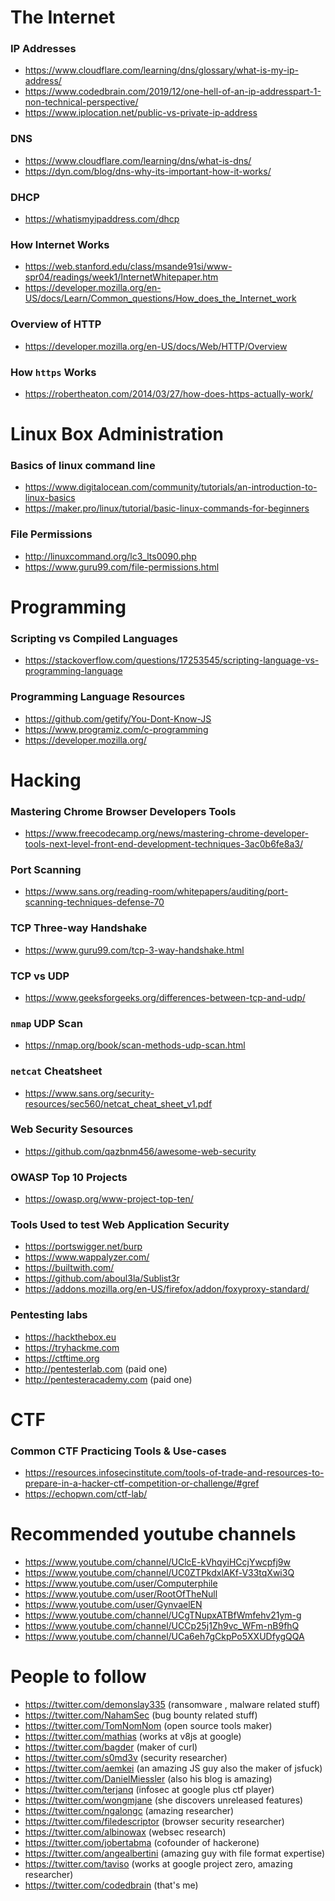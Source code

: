 # The Internet
### IP Addresses
* https://www.cloudflare.com/learning/dns/glossary/what-is-my-ip-address/
* https://www.codedbrain.com/2019/12/one-hell-of-an-ip-addresspart-1-non-technical-perspective/
* https://www.iplocation.net/public-vs-private-ip-address

### DNS
* https://www.cloudflare.com/learning/dns/what-is-dns/
* https://dyn.com/blog/dns-why-its-important-how-it-works/

### DHCP
* https://whatismyipaddress.com/dhcp

### How Internet Works
* https://web.stanford.edu/class/msande91si/www-spr04/readings/week1/InternetWhitepaper.htm
* https://developer.mozilla.org/en-US/docs/Learn/Common_questions/How_does_the_Internet_work

### Overview of HTTP
* https://developer.mozilla.org/en-US/docs/Web/HTTP/Overview

### How `https` Works
* https://robertheaton.com/2014/03/27/how-does-https-actually-work/

# Linux Box Administration
### Basics of linux command line
* https://www.digitalocean.com/community/tutorials/an-introduction-to-linux-basics
* https://maker.pro/linux/tutorial/basic-linux-commands-for-beginners

### File Permissions
* http://linuxcommand.org/lc3_lts0090.php
* https://www.guru99.com/file-permissions.html

# Programming
### Scripting vs Compiled Languages
* https://stackoverflow.com/questions/17253545/scripting-language-vs-programming-language

### Programming Language Resources
* https://github.com/getify/You-Dont-Know-JS 
* https://www.programiz.com/c-programming
* https://developer.mozilla.org/

# Hacking
### Mastering Chrome Browser Developers Tools
* https://www.freecodecamp.org/news/mastering-chrome-developer-tools-next-level-front-end-development-techniques-3ac0b6fe8a3/

### Port Scanning
* https://www.sans.org/reading-room/whitepapers/auditing/port-scanning-techniques-defense-70

### TCP Three-way Handshake
* https://www.guru99.com/tcp-3-way-handshake.html

### TCP vs UDP
* https://www.geeksforgeeks.org/differences-between-tcp-and-udp/

### `nmap` UDP Scan
* https://nmap.org/book/scan-methods-udp-scan.html

### `netcat` Cheatsheet
* https://www.sans.org/security-resources/sec560/netcat_cheat_sheet_v1.pdf

### Web Security Sesources
* https://github.com/qazbnm456/awesome-web-security

### OWASP Top 10 Projects
* https://owasp.org/www-project-top-ten/

### Tools Used to test Web Application Security
* https://portswigger.net/burp
* https://www.wappalyzer.com/
* https://builtwith.com/
* https://github.com/aboul3la/Sublist3r
* https://addons.mozilla.org/en-US/firefox/addon/foxyproxy-standard/

### Pentesting labs
* https://hackthebox.eu
* https://tryhackme.com
* https://ctftime.org
* http://pentesterlab.com (paid one)
* http://pentesteracademy.com (paid one)

# CTF
### Common CTF Practicing Tools & Use-cases
* https://resources.infosecinstitute.com/tools-of-trade-and-resources-to-prepare-in-a-hacker-ctf-competition-or-challenge/#gref
* https://echopwn.com/ctf-lab/

# Recommended youtube channels
* https://www.youtube.com/channel/UClcE-kVhqyiHCcjYwcpfj9w
* https://www.youtube.com/channel/UC0ZTPkdxlAKf-V33tqXwi3Q
* https://www.youtube.com/user/Computerphile
* https://www.youtube.com/user/RootOfTheNull
* https://www.youtube.com/user/GynvaelEN
* https://www.youtube.com/channel/UCgTNupxATBfWmfehv21ym-g
* https://www.youtube.com/channel/UCCp25j1Zh9vc_WFm-nB9fhQ
* https://www.youtube.com/channel/UCa6eh7gCkpPo5XXUDfygQQA

# People to follow
* https://twitter.com/demonslay335 (ransomware , malware related stuff)
* https://twitter.com/NahamSec (bug bounty related stuff)
* https://twitter.com/TomNomNom (open source tools maker)
* https://twitter.com/mathias (works at v8js at google)
* https://twitter.com/bagder (maker of curl)
* https://twitter.com/s0md3v (security researcher)
* https://twitter.com/aemkei (an amazing JS guy also the maker of jsfuck)
* https://twitter.com/DanielMiessler (also his blog is amazing)
* https://twitter.com/terjanq (infosec at google plus ctf player)
* https://twitter.com/wongmjane (she discovers unreleased features)
* https://twitter.com/ngalongc (amazing researcher)
* https://twitter.com/filedescriptor (browser security researcher)
* https://twitter.com/albinowax (websec research)
* https://twitter.com/jobertabma (cofounder of hackerone)
* https://twitter.com/angealbertini (amazing guy with file format expertise)
* https://twitter.com/taviso (works at google project zero, amazing researcher)
* https://twitter.com/codedbrain (that's me)
